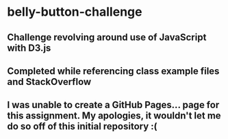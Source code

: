 # belly-button-challenge


## Challenge revolving around use of JavaScript with D3.js
## Completed while referencing class example files and StackOverflow
## I was unable to create a GitHub Pages... page for this assignment. My apologies, it wouldn't let me do so off of this initial repository :(
